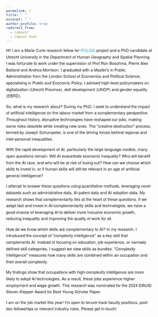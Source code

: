```yaml
---
permalink: /
title: " "
excerpt: " "
author_profile: true
redirect_from: 
  - /about/
  - /about.html
---
```


<style>
    /* General body text */
    body {
        font-family: 'Helvetica Neue', Helvetica, Arial, sans-serif;
        font-size: 11px;
        line-height: 1.6; /* This adds spacing between lines of text */
    }

    /* Headers */
    h1, h2, h3, h4, h5, h6 {
        font-weight: bold;
        margin-bottom: 15px; /* Adds space below headers */
    }

    h2 {
        font-size: 24px;
        margin-top: 20px; /* Adds space above this level header */
    }

    /* Link styling */
    a {
        color: #3498db;
        text-decoration: none; /* Removes underline from links */
    }

    a:hover {
        text-decoration: underline; /* Adds underline on hover for clarity */
    }

    /* List styling */
    ul, ol {
        margin-bottom: 20px; /* Adds space below lists */
    }

    li {
        margin-bottom: 10px; /* Adds space between list items */
    }

    /* Column name and side column font size */
    .column-name, .side-column {
        font-size: 15px;
    }
</style>

Hi! I am a Marie Curie research fellow for [POLISS](https://poliss.eu/) project and a 
PhD candidate at Utrecht University in the Department of Human Geography and Spatial Planning. I was fortunate to work under the supervision of Prof Ron Boschma, Pierre Alex Balland and Andrea Morrison. I graduated with a Master's in Public Administration from the London School of Economics and Political Science, specialising in Public and Economic Policy. I advised high-level policymakers on digitalization (Utrecht Province), skill development (UNDP) and gender equality (EBRD). 

So, what is my research about? During my PhD, I seek to understand the impact of artificial intelligence on the labour market from a complementary perspective. Throughout history, disruptive technologies have reshaped our jobs, making some roles obsolete while creating new ones. The "creative destruction" process, termed by Joseph Schumpeter, is one of the driving forces behind regional and inter-personal inequalities. 

With the rapid development of AI, particularly the large language models, many open questions remain: Will AI exacerbate economic inequality? Who will benefit from the AI race, and who will be at risk of losing out? How can we choose which skills to invest in, or if human skills will still be relevant in an age of artificial general intelligence?

I attempt to answer these questions using quantitative methods, leveraging novel datasets such as administrative data, AI patent data and AI adoption data. My research shows that complementarity lies at the heart of these questions. If we adapt fast and invest in AI-complementarity skills and technologies, we have a good chance of leveraging AI to deliver more inclusive economic growth, reducing inequality and improving the quality of work for all.

How do we know which skills are complementary to AI? In my research, I introduced the concept of "complexity intelligence" as a key skill that complements AI. Instead of focusing on education, job experience, or narrowly defined skill categories, I suggest we view skills as bundles. "Complexity intelligence" measures how many skills are combined within an occupation and their overall complexity.

My findings show that occupations with high-complexity intelligence are more likely to adopt AI technologies. As a result, these jobs experience higher employment and wage growth. This research was nominated for the 2024 DRUID Steven Klepper Award for Best Young Scholar Paper.

I am on the job market this year! I'm open to tenure-track faculty positions, post-doc fellowships or relevant industry roles. Please get in touch!


